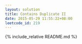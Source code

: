 ```yaml
---
layout: solution
title: Contains Duplicate II
date: 2015-05-29 11:55:22+08:00
leetcode_id: 219
---
```

{% include_relative README.md %}
